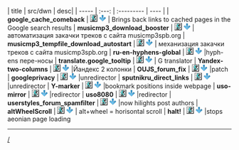 | title | src/dwn | desc|
| ----- | :---:  | :--------- | ---- |
| **google_cache_comeback** | [![src](/res/Script.png)](google_cache_comeback.user.js)  [ ![dwn](/res/Down.png)](/../../raw/master/src/google_cache_comeback.user.js) | Brings back links to cached pages in the Google search results
|	**musicmp3_download_booster** | [![src](/res/Script.png)](musicmp3_download_booster.user.js) [ ![dwn](/res/Down.png)](/../../raw/master/src/musicmp3_download_booster.user.js) | автоматизация закачки треков с сайта musicmp3spb.org
|	**musicmp3_tempfile_download_autostart** | [![src](/res/Script.png)](musicmp3_download_booster.user.js) [![dwn](/res/Down.png)](/../../raw/master/src/musicmp3_tempfile_download_autostart.user.js) | механизация закачки треков с сайта musicmp3spb.org
|	**ru-en-hyphens-global** | [![src](/res/Script.png)](ru-en-hyphens-global.user.js) [ ![dwn](/res/Down.png)](/../../raw/master/src/ru-en-hyphens-global.user.js) |hyph-ens пере-носы
|	**translate.google_tooltip** | [![src](/res/Script.png)](translate.google_tooltip.user.js) [![dwn](/res/Down.png)](/../../raw/master/src/translate.google_tooltip.user.js) | G translator
|	**Yandex-two-columns** | [![src](/res/Script.png)](Yandex-two-columns.user.js) [![dwn](/res/Down.png)](/../../raw/master/src/Yandex-two-columns.user.js) |Йандекс 2 колонки
|	**OUJS_forum_fix** | [![src](/res/Script.png)](OUJS_forum_fix.user.js) [![dwn](/res/Down.png)](/../../raw/master/src/OUJS_forum_fix.user.js) |patch
|	**googleprivacy** | [![src](/res/Script.png)](googleprivacy.user.js) [![dwn](/res/Down.png)](/../../raw/master/src/googleprivacy.user.js) |unredirector
|	**sputnikru_direct_links** | [![src](/res/Script.png)](sputnikru_direct_links.user.js) [![dwn](/res/Down.png)](/../../raw/master/src/sputnikru_direct_links.user.js) |unredirector
|	**Y-marker** | [![src](/res/Script.png)](Y-marker.user.js) [![dwn](/res/Down.png)](/../../raw/master/src/Y-marker.user.js) |bookmark positions inside webpage
|	**uso-mirror** | [![src](/res/Script.png)](uso-mirror.user.js) [![dwn](/res/Down.png)](/../../raw/master/src/uso-mirror.user.js) |redirector
|	**uso8080** | [![src](/res/Script.png)](uso8080.user.js) [![dwn](/res/Down.png)](/../../raw/master/src/uso8080.user.js) |redirector
|	**userstyles_forum_spamfilter** | [![src](/res/Script.png)](userstyles_forum_spamfilter.user.js) [![dwn](/res/Down.png)](/../../raw/master/src/userstyles_forum_spamfilter.user.js) |now hilights post authors
|	**altWheelScroll** | [![src](/res/Script.png)](altWheelScroll.user.js) [![dwn](/res/Down.png)](/../../raw/master/src/altWheelScroll.user.js) | alt+wheel = horisontal scroll
|	**halt!** | [![src](/res/Script.png)](halt!.user.js) [![dwn](/res/Down.png)](/../../raw/master/src/halt!.user.js) |stops aeonian page loading

-------------

[/](../README.md)

